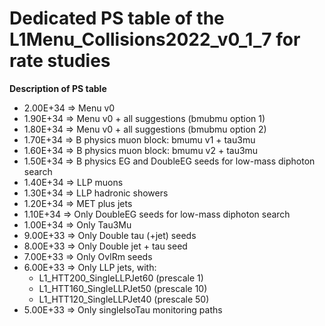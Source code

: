 # Dedicated PS table of the L1Menu_Collisions2022_v0_1_7 for rate studies

**Description of PS table**
* 2.00E+34 => Menu v0
* 1.90E+34 => Menu v0 + all suggestions (bmubmu option 1)
* 1.80E+34 => Menu v0 + all suggestions (bmubmu option 2)
* 1.70E+34 => B physics muon block: bmumu v1 + tau3mu
* 1.60E+34 => B physics muon block: bmumu v2 + tau3mu
* 1.50E+34 => B physics EG and DoubleEG seeds for low-mass diphoton search
* 1.40E+34 => LLP muons
* 1.30E+34 => LLP hadronic showers
* 1.20E+34 => MET plus jets
* 1.10E+34 => Only DoubleEG seeds for low-mass diphoton search
* 1.00E+34 => Only Tau3Mu
* 9.00E+33 => Only Double tau (+jet) seeds
* 8.00E+33 => Only Double jet + tau seed 
* 7.00E+33 => Only OvlRm seeds 
* 6.00E+33 => Only LLP jets, with:
	- L1_HTT200_SingleLLPJet60 (prescale 1)
	- L1_HTT160_SingleLLPJet50 (prescale 10)
	- L1_HTT120_SingleLLPJet40 (prescale 50)
* 5.00E+33 => Only singleIsoTau monitoring paths 
